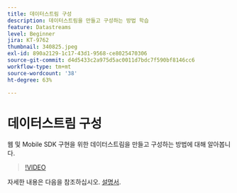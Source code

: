 ```yaml
---
title: 데이터스트림 구성
description: 데이터스트림을 만들고 구성하는 방법 학습
feature: Datastreams
level: Beginner
jira: KT-9762
thumbnail: 340825.jpeg
exl-id: 890a2129-1c17-43d1-9568-ce8025470306
source-git-commit: d4d5433c2a975d5ac0011d7bdc7f590bf8146cc6
workflow-type: tm+mt
source-wordcount: '38'
ht-degree: 63%

---
```


# 데이터스트림 구성

웹 및 Mobile SDK 구현을 위한 데이터스트림을 만들고 구성하는 방법에 대해 알아봅니다.

>[!VIDEO](https://video.tv.adobe.com/v/340825?quality=12&learn=on)

자세한 내용은 다음을 참조하십시오. [설명서](https://experienceleague.adobe.com/docs/experience-platform/edge/fundamentals/datastreams.html).
